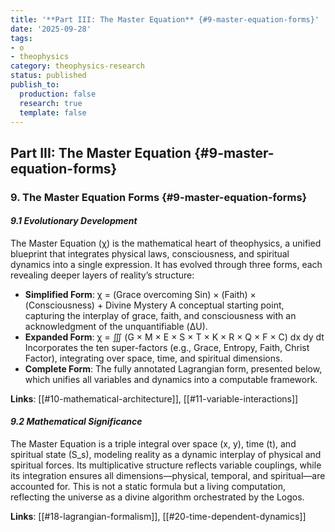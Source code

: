 ```yaml
---
title: '**Part III: The Master Equation** {#9-master-equation-forms}'
date: '2025-09-28'
tags:
- o
- theophysics
category: theophysics-research
status: published
publish_to:
  production: false
  research: true
  template: false
---
```


## **Part III: The Master Equation** {#9-master-equation-forms}

### **9. The Master Equation Forms** {#9-master-equation-forms}

#### _9.1 Evolutionary Development_

The Master Equation (χ) is the mathematical heart of theophysics, a unified blueprint that integrates physical laws, consciousness, and spiritual dynamics into a single expression. It has evolved through three forms, each revealing deeper layers of reality’s structure:

- **Simplified Form**: χ = (Grace overcoming Sin) × (Faith) × (Consciousness) + Divine Mystery A conceptual starting point, capturing the interplay of grace, faith, and consciousness with an acknowledgment of the unquantifiable (ΔU).
- **Expanded Form**: χ = ∭ (G × M × E × S × T × K × R × Q × F × C) dx dy dt Incorporates the ten super-factors (e.g., Grace, Entropy, Faith, Christ Factor), integrating over space, time, and spiritual dimensions.
- **Complete Form**: The fully annotated Lagrangian form, presented below, which unifies all variables and dynamics into a computable framework.

**Links**: [[#10-mathematical-architecture]], [[#11-variable-interactions]]

#### _9.2 Mathematical Significance_

The Master Equation is a triple integral over space (x, y), time (t), and spiritual state (S_s), modeling reality as a dynamic interplay of physical and spiritual forces. Its multiplicative structure reflects variable couplings, while its integration ensures all dimensions—physical, temporal, and spiritual—are accounted for. This is not a static formula but a living computation, reflecting the universe as a divine algorithm orchestrated by the Logos.

**Links**: [[#18-lagrangian-formalism]], [[#20-time-dependent-dynamics]]